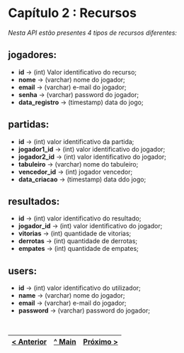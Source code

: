 # Capítulo 2 : Recursos
_Nesta API estão presentes 4 tipos de recursos diferentes:_

## jogadores:
* **id** -> (int) Valor identificativo do recurso;
* **nome** -> (varchar) nome do jogador;
* **email** -> (varchar) e-mail do jogador;
* **senha** -> (varchar) password do jogador;
* **data_registro** -> (timestamp) data do jogo;


## partidas:
* **id** -> (int) valor identificativo da partida;
* **jogador1_id** -> (int) valor identificativo do jogador;
* **jogador2_id** -> (int) valor identificativo do jogador;
* **tabuleiro** -> (varchar) nome do tabuleiro;
* **vencedor_id** -> (int) jogador vencedor;
* **data_criacao** -> (timestamp) data ddo jogo;


## resultados:
* **id** -> (int) valor identificativo do resultado;
* **jogador_id** -> (int) valor identificativo do jogador;
* **vitorias** -> (int) quantidade de vitorias;
* **derrotas** -> (int) quantidade de derrotas;
* **empates** -> (int) quantidade de empates;


## users:
* **id** -> (int) valor identificativo do utilizador;
* **name** -> (varchar) nome do jogador;
* **email** -> (varchar) e-mail do jogador;
* **password** -> (varchar) password do jogador;


<br>

[< Anterior](c1.md) | [^ Main](../../../) | [Próximo >](c3.md)
:--- | :---: | ---: 